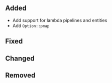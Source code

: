 <!--
 Thanks for the MR! Please add lines describing your changes in the appropriate section

 For example:

## Added
- Added some more fish
## Fixed
 a generic parameter
-->

## Added

- Add support for lambda pipelines and entities
- Add `Option::pmap`

## Fixed

## Changed

## Removed



